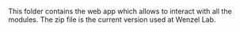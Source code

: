 This folder contains the web app which allows to interact with all the modules. The zip file is the current version used at Wenzel Lab.
